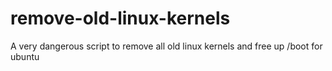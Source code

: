 # remove-old-linux-kernels
A very dangerous script to remove all old linux kernels and free up /boot for ubuntu
